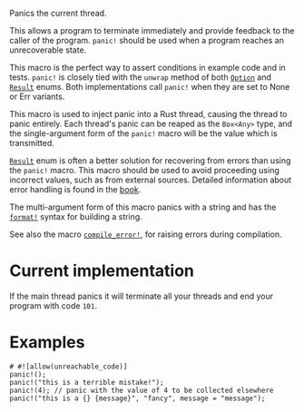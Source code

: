 Panics the current thread.

This allows a program to terminate immediately and provide feedback
to the caller of the program. `panic!` should be used when a program reaches
an unrecoverable state.

This macro is the perfect way to assert conditions in example code and in
tests. `panic!` is closely tied with the `unwrap` method of both [`Option`]
and [`Result`][runwrap] enums. Both implementations call `panic!` when they are set
to None or Err variants.

This macro is used to inject panic into a Rust thread, causing the thread to
panic entirely. Each thread's panic can be reaped as the `Box<Any>` type,
and the single-argument form of the `panic!` macro will be the value which
is transmitted.

[`Result`] enum is often a better solution for recovering from errors than
using the `panic!` macro. This macro should be used to avoid proceeding using
incorrect values, such as from external sources. Detailed information about
error handling is found in the [book].

The multi-argument form of this macro panics with a string and has the
[`format!`] syntax for building a string.

See also the macro [`compile_error!`], for raising errors during compilation.

[runwrap]: ../std/result/enum.Result.html#method.unwrap
[`Option`]: ../std/option/enum.Option.html#method.unwrap
[`Result`]: ../std/result/enum.Result.html
[`format!`]: ../std/macro.format.html
[`compile_error!`]: ../std/macro.compile_error.html
[book]: ../book/ch09-00-error-handling.html

# Current implementation

If the main thread panics it will terminate all your threads and end your
program with code `101`.

# Examples

```should_panic
# #![allow(unreachable_code)]
panic!();
panic!("this is a terrible mistake!");
panic!(4); // panic with the value of 4 to be collected elsewhere
panic!("this is a {} {message}", "fancy", message = "message");
```
